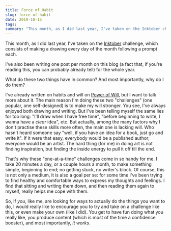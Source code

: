 ```yaml
---
title: Force of Habit
slug: force-of-habit
date: 2019-10-15
tags:
summary: "This month, as I did last year, I've taken on the Inktober challenge, which consists of making a drawing every day of the month following a prompt each."
---
```




This month, as I did last year, I've taken on the [Inktober](https://inktober.com/) challenge, which consists of making a drawing every day of the month following a prompt each.

I've also been writing one post per month on this blog (a fact that, if you're reading this, you can probably already tell) for the whole year.

What do these two things have in common? And most importantly, why do I do them?

I've already written on habits and will on [Power of Will](blog/power-of-will), but I want to talk more about it. The main reason I'm doing these two "challenges" (one popular, one self-designed) is to make my will stronger. You see, I've always enjoyed both drawing and writing. But I've been telling myself the same lies for too long: "I'll draw when I have free time", "before beginning to write, I wanna have a *clear* idea", etc. But actually, among the many factors why I don't practise these skills more often, the main one is lacking will. Who hasn't heard someone say "well, if you have an idea for a book, just go and write it". If it were that easy, everybody would be a published author; everyone would be an artist. The hard thing (for me) in doing art is not finding inspiration, but finding the inside energy to pull it off till the end.

That's why these "one-at-a-time" challenges come in so handy for me. I take 20 minutes a day, or a couple hours a month, to make something simple, beginning to end; no getting stuck, no writer's block. Of course, this is not only a medium, it is also a goal per se: for some time I've been trying to find healthy and comfortable ways to express my thoughts and feelings. I find that sitting and writing them down, and then reading them again to myself, really helps me cope with them.

So, if *you*, like me, are looking for ways to actually do the things you want to do, I would really like to encourage you to try and take on a challenge like this, or even make your own (like I did). You get to have fun doing what you really like, you produce content (which is most of the time a confidence booster), and most importantly, *it works*.